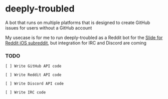 # deeply-troubled
A bot that runs on multiple platforms that is designed to create GitHub issues for users without a GitHub account

My usecase is for me to run deeply-troubled as a Reddit bot for the [Slide for Reddit iOS subreddit](https://reddit.com/r/slide-ios), but integration for IRC and Discord are coming


### TODO

```
[ ] Write GitHub API code

[ ] Write Reddit API code

[ ] Write Discord API code

[ ] Write IRC code
```
